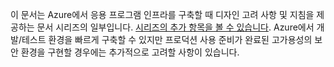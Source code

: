 이 문서는 Azure에서 응용 프로그램 인프라를 구축할 때 디자인 고려 사항 및 지침을 제공하는 문서 시리즈의 일부입니다. [시리즈의 추가 항목을 볼 수 있습니다](#next-steps). Azure에서 개발/테스트 환경을 빠르게 구축할 수 있지만 프로덕션 사용 준비가 완료된 고가용성의 보안 환경을 구현할 경우에는 추가적으로 고려할 사항이 있습니다.

<!---HONumber=AcomDC_0914_2016-->